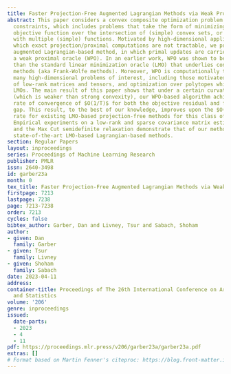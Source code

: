 ```yaml
---
title: Faster Projection-Free Augmented Lagrangian Methods via Weak Proximal Oracle
abstract: This paper considers a convex composite optimization problem with affine
  constraints, which includes problems that take the form of minimizing a smooth convex
  objective function over the intersection of (simple) convex sets, or regularized
  with multiple (simple) functions. Motivated by high-dimensional applications in
  which exact projection/proximal computations are not tractable, we propose a projection-free
  augmented Lagrangian-based method, in which primal updates are carried out using
  a weak proximal oracle (WPO). In an earlier work, WPO was shown to be more powerful
  than the standard linear minimization oracle (LMO) that underlies conditional gradient-based
  methods (aka Frank-Wolfe methods). Moreover, WPO is computationally tractable for
  many high-dimensional problems of interest, including those motivated by recovery
  of low-rank matrices and tensors, and optimization over polytopes which admit efficient
  LMOs. The main result of this paper shows that under a certain curvature assumption
  (which is weaker than strong convexity), our WPO-based algorithm achieves an ergodic
  rate of convergence of $O(1/T)$ for both the objective residual and feasibility
  gap. This result, to the best of our knowledge, improves upon the $O(1/\sqrt{T})$
  rate for existing LMO-based projection-free methods for this class of problems.
  Empirical experiments on a low-rank and sparse covariance matrix estimation task
  and the Max Cut semidefinite relaxation demonstrate that of our method can outperform
  state-of-the-art LMO-based Lagrangian-based methods.
section: Regular Papers
layout: inproceedings
series: Proceedings of Machine Learning Research
publisher: PMLR
issn: 2640-3498
id: garber23a
month: 0
tex_title: Faster Projection-Free Augmented Lagrangian Methods via Weak Proximal Oracle
firstpage: 7213
lastpage: 7238
page: 7213-7238
order: 7213
cycles: false
bibtex_author: Garber, Dan and Livney, Tsur and Sabach, Shoham
author:
- given: Dan
  family: Garber
- given: Tsur
  family: Livney
- given: Shoham
  family: Sabach
date: 2023-04-11
address:
container-title: Proceedings of The 26th International Conference on Artificial Intelligence
  and Statistics
volume: '206'
genre: inproceedings
issued:
  date-parts:
  - 2023
  - 4
  - 11
pdf: https://proceedings.mlr.press/v206/garber23a/garber23a.pdf
extras: []
# Format based on Martin Fenner's citeproc: https://blog.front-matter.io/posts/citeproc-yaml-for-bibliographies/
---
```

